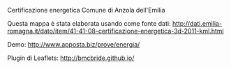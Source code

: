 Certificazione energetica Comune di Anzola dell'Emilia

Questa mappa è stata elaborata usando come fonte dati: http://dati.emilia-romagna.it/dato/item/41-41-08-certificazione-energetica-3d-2011-kml.html

Demo: http://www.apposta.biz/prove/energia/

Plugin di Leaflets: http://bmcbride.github.io/

